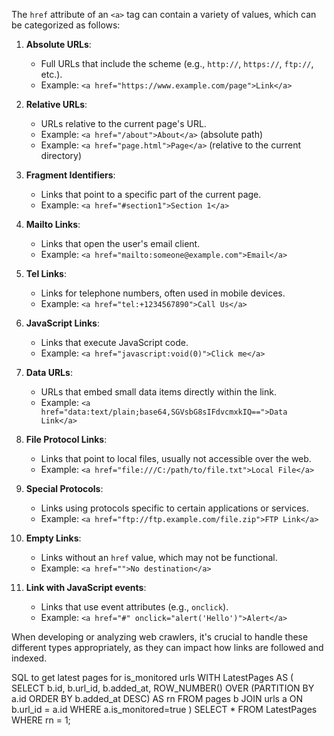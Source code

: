 The `href` attribute of an `<a>` tag can contain a variety of values, which can be categorized as follows:

1. **Absolute URLs**:
   - Full URLs that include the scheme (e.g., `http://`, `https://`, `ftp://`, etc.).
   - Example: `<a href="https://www.example.com/page">Link</a>`

2. **Relative URLs**:
   - URLs relative to the current page's URL.
   - Example: `<a href="/about">About</a>` (absolute path)
   - Example: `<a href="page.html">Page</a>` (relative to the current directory)

3. **Fragment Identifiers**:
   - Links that point to a specific part of the current page.
   - Example: `<a href="#section1">Section 1</a>`

4. **Mailto Links**:
   - Links that open the user's email client.
   - Example: `<a href="mailto:someone@example.com">Email</a>`

5. **Tel Links**:
   - Links for telephone numbers, often used in mobile devices.
   - Example: `<a href="tel:+1234567890">Call Us</a>`

6. **JavaScript Links**:
   - Links that execute JavaScript code.
   - Example: `<a href="javascript:void(0)">Click me</a>`

7. **Data URLs**:
   - URLs that embed small data items directly within the link.
   - Example: `<a href="data:text/plain;base64,SGVsbG8sIFdvcmxkIQ==">Data Link</a>`

8. **File Protocol Links**:
   - Links that point to local files, usually not accessible over the web.
   - Example: `<a href="file:///C:/path/to/file.txt">Local File</a>`

9. **Special Protocols**:
   - Links using protocols specific to certain applications or services.
   - Example: `<a href="ftp://ftp.example.com/file.zip">FTP Link</a>`

10. **Empty Links**:
    - Links without an `href` value, which may not be functional.
    - Example: `<a href="">No destination</a>`

11. **Link with JavaScript events**:
    - Links that use event attributes (e.g., `onclick`).
    - Example: `<a href="#" onclick="alert('Hello')">Alert</a>`

When developing or analyzing web crawlers, it's crucial to handle these different types appropriately, as they can impact how links are followed and indexed.

SQL to get latest pages for is_monitored urls
WITH LatestPages AS (
    SELECT b.id, b.url_id, b.added_at,
           ROW_NUMBER() OVER (PARTITION BY a.id ORDER BY b.added_at DESC) AS rn
    FROM pages b
    JOIN urls a ON b.url_id = a.id
	WHERE a.is_monitored=true
)
SELECT *
FROM LatestPages
WHERE rn = 1;
